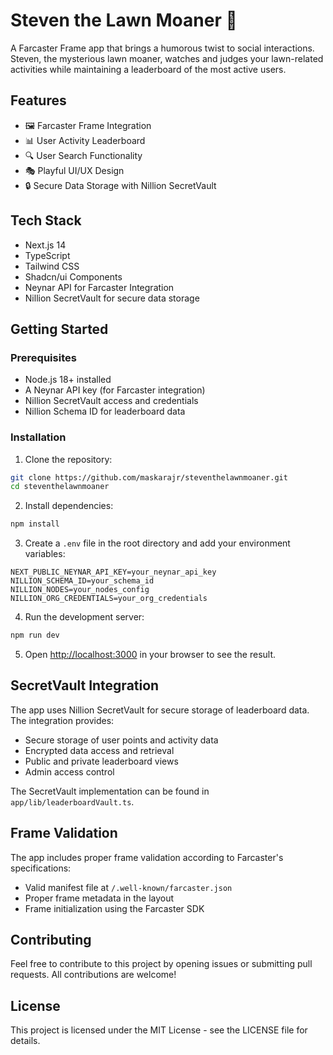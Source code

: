 # Steven the Lawn Moaner 🌱

A Farcaster Frame app that brings a humorous twist to social interactions. Steven, the mysterious lawn moaner, watches and judges your lawn-related activities while maintaining a leaderboard of the most active users.

## Features

- 🖼️ Farcaster Frame Integration
- 📊 User Activity Leaderboard
- 🔍 User Search Functionality
- 🎭 Playful UI/UX Design
- 🔒 Secure Data Storage with Nillion SecretVault

## Tech Stack

- Next.js 14
- TypeScript
- Tailwind CSS
- Shadcn/ui Components
- Neynar API for Farcaster Integration
- Nillion SecretVault for secure data storage

## Getting Started

### Prerequisites

- Node.js 18+ installed
- A Neynar API key (for Farcaster integration)
- Nillion SecretVault access and credentials
- Nillion Schema ID for leaderboard data

### Installation

1. Clone the repository:
```bash
git clone https://github.com/maskarajr/steventhelawnmoaner.git
cd steventhelawnmoaner
```

2. Install dependencies:
```bash
npm install
```

3. Create a `.env` file in the root directory and add your environment variables:
```env
NEXT_PUBLIC_NEYNAR_API_KEY=your_neynar_api_key
NILLION_SCHEMA_ID=your_schema_id
NILLION_NODES=your_nodes_config
NILLION_ORG_CREDENTIALS=your_org_credentials
```

4. Run the development server:
```bash
npm run dev
```

5. Open [http://localhost:3000](http://localhost:3000) in your browser to see the result.

## SecretVault Integration

The app uses Nillion SecretVault for secure storage of leaderboard data. The integration provides:

- Secure storage of user points and activity data
- Encrypted data access and retrieval
- Public and private leaderboard views
- Admin access control

The SecretVault implementation can be found in `app/lib/leaderboardVault.ts`.

## Frame Validation

The app includes proper frame validation according to Farcaster's specifications:
- Valid manifest file at `/.well-known/farcaster.json`
- Proper frame metadata in the layout
- Frame initialization using the Farcaster SDK

## Contributing

Feel free to contribute to this project by opening issues or submitting pull requests. All contributions are welcome!

## License

This project is licensed under the MIT License - see the LICENSE file for details.